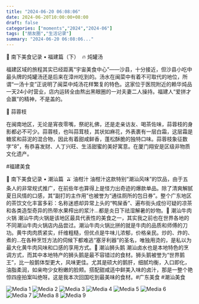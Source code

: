 ```yaml
---
title: "2024-06-20 06:08:06"
date: 2024-06-20T10:00:00+08:00
draft: false
categories: ["moments","2024","2024-06"]
tags: ["朋友圈","生活记录"]
summary: "2024-06-20 06:08:06..."
---
```


🧭 南下美食记录 • 福建篇（下）
​
🔥 炖罐汤

福建区域的旅程其实已经距离“宇宙美食中心”——沙县，十分接近，但沙县小吃中最头牌的炖罐汤还是后来在漳州吃到的。汤水在闽菜中有着不可取代的地位，所谓“一汤十变”正说明了闽菜中炖汤花样繁复的特色。这家位于医院附近的赖华炖品一天24小时营业，店内运转全由熬出黑眼圈的一对夫妻二人操持。福建人“爱拼才会赢”的精神，不是盖的。

🧄 蒜蓉枝

在闽南地区，无论是宵夜零嘴，祭祀礼佛，还是走亲访友、喝茶佐味，蒜蓉枝的身影都必不可少。蒜蓉枝，也叫蒜茸枝，其状如麻花，外表裹有一层白霜，这层霜是糖浆和蒜泥的混合物，因此有着甜咸鲜香，蓬松酥脆的独特口味。蒜蓉枝象征数字“8”，有恭喜发财、人丁兴旺、生活甜蜜的美好寓意。在厦门翔安是区级非物质文化遗产。

#福建美食

​🧭 南下美食记录 • 潮汕篇
​
​🫒 油柑汁
​
油柑汁这款特别“潮汕风味”的饮品，由于五条人的非常规式推广，在前些年也算得上是怪力出奇迹的爆款单品。除了清爽解腻夏日风情的口感，其“副打的主作用”也被誉为“通往厕所的包日券”。整个广东地区的茶饮文化丰富多彩：名称迷惑却异常上头的“鸭屎香”、遍布街头成份可疑的凉茶和各类造型奇异的热带水果榨出的浆汁…都是炎日下祛湿解暑的妙物。
​
​🐂 潮汕牛肉火锅
​
​潮汕牛肉火锅是该地区最具代表性的美食之一，其实我之前也在世界各地的不同潮汕牛肉火锅店内品尝过。潮汕牛肉火锅比拼的就是牛肉的品质和师傅的刀功。黄牛肉肉质紧实，纤维粗糙，但优点是牛味儿浓郁，价格亲民。炒的、炸的、煮的…在各种烹饪方法的伺候下都难逃“塞牙利器”的圣名，唯独用烫的，是私以为最大化黄牛肉风味和口感的享用方式。
​
​🦢 潮汕狮头鹅
​
​潮汕卤水也是本地特色的烹调方式，而其中本地特产的狮头鹅是最不容错过的食材。狮头鹅被誉为“世界鹅王”，比一般鹅体型更大，风味更佳。尤其是硕大的鹅肝，细腻均衡，入口即化，油脂柔润，如亲吻少女粉嫩的脸颊。搭配甜咸适中鲜美入味的卤汁，那是一整个艳惊四座拍案叫绝呀。这是我本次回国吃到最美味的食材。
​
​#广东美食 #潮汕美食

![Media 1](/Moments/photos/2024-06-20/202406200608060.jpg)
![Media 2](/Moments/photos/2024-06-20/202406200608061.jpg)
![Media 3](/Moments/photos/2024-06-20/202406200608062.jpg)
![Media 4](/Moments/photos/2024-06-20/202406200608063.jpg)
![Media 5](/Moments/photos/2024-06-20/202406200608064.jpg)
![Media 6](/Moments/photos/2024-06-20/202406200608065.jpg)
![Media 7](/Moments/photos/2024-06-20/202406200608066.jpg)
![Media 8](/Moments/photos/2024-06-20/202406200608067.jpg)
![Media 9](/Moments/photos/2024-06-20/202406200608068.jpg)

